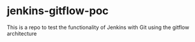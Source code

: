 jenkins-gitflow-poc
===================

This is a repo to test the functionality of Jenkins with Git using the gitflow architecture